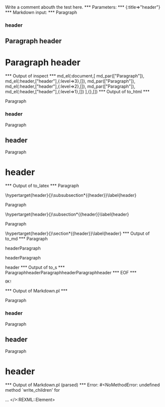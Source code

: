 Write a comment abouth the test here.
*** Parameters: ***
{:title=>"header"}
*** Markdown input: ***
Paragraph
### header ###

Paragraph
header
------

Paragraph
header
======

*** Output of inspect ***
md_el(:document,[
	md_par(["Paragraph"]),
	md_el(:header,["header"],{:level=>3},[]),
	md_par(["Paragraph"]),
	md_el(:header,["header"],{:level=>2},[]),
	md_par(["Paragraph"]),
	md_el(:header,["header"],{:level=>1},[])
],{},[])
*** Output of to_html ***
<p>Paragraph</p>

<h3 id='header'>header</h3>

<p>Paragraph</p>

<h2 id='header'>header</h2>

<p>Paragraph</p>

<h1 id='header'>header</h1>
*** Output of to_latex ***
Paragraph

\hypertarget{header}{}\subsubsection*{{header}}\label{header}

Paragraph

\hypertarget{header}{}\subsection*{{header}}\label{header}

Paragraph

\hypertarget{header}{}\section*{{header}}\label{header}
*** Output of to_md ***
Paragraph

headerParagraph

headerParagraph

header
*** Output of to_s ***
ParagraphheaderParagraphheaderParagraphheader
*** EOF ***



	OK!



*** Output of Markdown.pl ***
<p>Paragraph</p>

<h3>header</h3>

<p>Paragraph</p>

<h2>header</h2>

<p>Paragraph</p>

<h1>header</h1>

*** Output of Markdown.pl (parsed) ***
Error: #<NoMethodError: undefined method `write_children' for <div> ... </>:REXML::Element>
